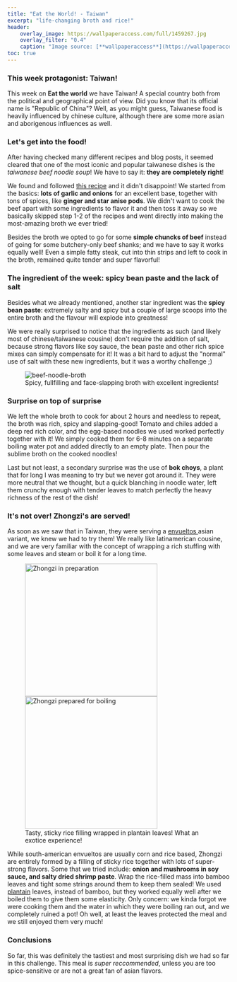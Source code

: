 ```yaml
---
title: "Eat the World! - Taiwan"
excerpt: "life-changing broth and rice!"
header:
    overlay_image: https://wallpaperaccess.com/full/1459267.jpg
    overlay_filter: "0.4"
    caption: "Image source: [**wallpaperaccess**](https://wallpaperaccess.com/taiwan-flag)"
toc: true
---
```

### This week protagonist: Taiwan!
This week on **Eat the world** we have Taiwan! A special country both from the political and geographical point of view. Did you know that its official name is "Republic of China"? Well, as you might guess, Taiwanese food is heavily influenced by chinese culture, although there are some more asian and aborigenous influences as well.

### Let's get into the food!
After having checked many different recipes and blog posts, it seemed cleared that one of the most iconic and popular taiwanese dishes is the _taiwanese beef noodle soup_! We have to say it: **they are completely right**!

We found and followed <a href="https://tasty.co/recipe/taiwanese-beef-noodle-soup">this recipe</a> and it didn't disappoint! We started from the basics: **lots of garlic and onions** for an excellent base, together with tons of spices, like **ginger and star anise pods**. We didn't want to cook the beef apart with some ingredients to flavor it and then toss it away so we basically skipped step 1-2 of the recipes and went directly into making the most-amazing broth we ever tried!

Besides the broth we opted to go for some **simple chuncks of beef** instead of going for some butchery-only beef shanks; and we have to say it works equally well! Even a simple fatty steak, cut into thin strips and left to cook in the broth, remained quite tender and super flavorful!

### The ingredient of the week: spicy bean paste and the lack of salt
Besides what we already mentioned, another star ingredient was the **spicy bean paste**: extremely salty and spicy but a couple of large scoops into the entire broth and the flavour will explode into greatness!

We were really surprised to notice that the ingredients as such (and likely most of chinese/taiwanese cousine) don't require the addition of salt, because strong flavors like soy sauce, the bean paste and other rich spice mixes can simply compensate for it! It was a bit hard to adjust the "normal" use of salt with these new ingredients, but it was a worthy challenge ;)

<figure style="width: 500px" class="align-center">
        <img src="{{ site.url }}{{ site.baseurl }}/assets/images/eat_the_world/taiwan_1.jpg" alt="beef-noodle-broth">
        <figcaption>Spicy, fullfilling and face-slapping broth with excellent ingredients!</figcaption>
</figure>

### Surprise on top of surprise
We left the whole broth to cook for about 2 hours and needless to repeat, the broth was rich, spicy and slapping-good! Tomato and chiles added a deep red rich color, and the egg-based noodles we used worked perfectly together with it! We simply cooked them for 6-8 minutes on a separate boiling water pot and added directly to an empty plate. Then pour the sublime broth on the cooked noodles!

Last but not least, a secondary surprise was the use of **bok choys**, a plant that for long I was meaning to try but we never got around it. They were more neutral that we thought, but a quick blanching in noodle water, left them crunchy enough with tender leaves to match perfectly the heavy richness of the rest of the dish!

### It's not over! Zhongzi's are served!
As soon as we saw that in Taiwan, they were serving a <a href="https://es.wikipedia.org/wiki/Envuelto"> envueltos </a> asian variant, we knew we had to try them! We really like latinamerican cousine, and we are very familiar with the concept of wrapping a rich stuffing with some leaves and steam or boil it for a long time.

<figure>
    <img src="{{ site.url }}{{ site.baseurl }}/assets/images/eat_the_world/taiwan_2.jpg" alt="Zhongzi in preparation" style="width:300px">
    <img src="{{ site.url }}{{ site.baseurl }}/assets/images/eat_the_world/taiwan_3.jpg" alt="Zhongzi prepared for boiling" style="width:300px">
    <figcaption>Tasty, sticky rice filling wrapped in plantain leaves! What an exotice experience!</figcaption>
</figure>

While south-american envueltos are usually corn and rice based, Zhongzi are entirely formed by a filling of sticky rice together with lots of super-strong flavors. Some that we tried include: **onion and mushrooms in soy sauce, and salty dried shrimp paste**. Wrap the rice-filled mass into bamboo leaves and tight some strings around them to keep them sealed! We used <a href="https://en.wikipedia.org/wiki/Cooking_banana">plantain</a> leaves, instead of bamboo, but they worked equally well after we boiled them to give them some elasticity. Only concern: we kinda forgot we were cooking them and the water in which they were boiling ran out, and we completely ruined a pot! Oh well, at least the leaves protected the meal and we still enjoyed them very much!

### Conclusions 
So far, this was definitely the tastiest and most surprising dish we had so far in this challenge. This meal is _super reccommended_, unless you are too spice-sensitive or are not a great fan of asian flavors.